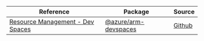 | Reference | Package | Source |
|---|---|---|
|[Resource Management - Dev Spaces](arm-devspaces-readme.md)|[@azure/arm-devspaces](https://www.npmjs.com/package/@azure/arm-devspaces)|[Github](https://github.com/Azure/azure-sdk-for-js/blob/main/sdk/devspaces/arm-devspaces)|
